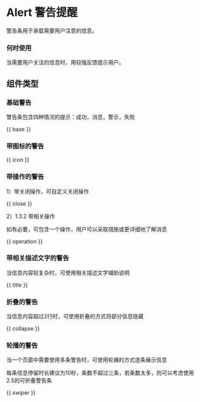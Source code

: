 # Alert 警告提醒

警告条用于承载需要用户注意的信息。

### 何时使用

当需要用户关注的信息时，用较强反馈提示用户。

## 组件类型

### 基础警告

警告条包含四种情况的提示：成功，消息，警示，失败

{{ base }}

### 带图标的警告
{{ icon }}

### 带操作的警告

1）带关闭操作，可自定义关闭操作

{{ close }}

2）1.3.2 带相关操作

如有必要，可包含一个操作，用户可以采取措施或更详细地了解消息

{{ operation }}

### 带相关描述文字的警告

当信息内容较复杂时，可使用相关描述文字辅助说明

{{ title }}

### 折叠的警告

当信息内容超过2行时，可使用折叠的方式将部分信息隐藏

{{ collapse }}

### 轮播的警告

当一个页面中需要使用多条警告时，可使用轮播的方式逐条展示信息

每条信息停留时长建议为10秒，条数不超过三条，若条数太多，则可以考虑使用2.5的可折叠警告条

{{ swiper }}
